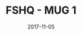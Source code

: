 ---
setID: 2
path: /product/fshq-mug1
date: 2017-11-05
title: FSHQ - MUG 1
description: Now you can coordinate your coffee with your Fullstack HQ contributions. The Contribution Mug is a ceramic mug that can hold 18 ounces (532 mL) of fluid, or yummy ice cream if you prefer to fill mugs with the sweeter things in life. No matter the contents, this mug will contribute some joy to your day.
price: '400.00'
image1024: https://psdwizard.github.io/fullstackhq-paymongo/assets/FSHQ-MUG1-1024.png
image150: https://psdwizard.github.io/fullstackhq-paymongo/assets/FSHQ-MUG1-150.png
image300: https://psdwizard.github.io/fullstackhq-paymongo/assets/FSHQ-MUG1-300.png
altText: product image
weight: '200 g'
dimensions: ''
materials: ''
OtherInfo: Lorem ipsum dolor sit amet, consectetur adipiscing elit. Curabitur 
---